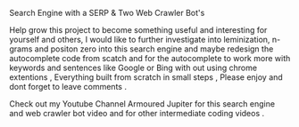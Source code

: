 Search Engine with a SERP & Two Web Crawler Bot's

Help grow this project to become something useful and interesting for yourself and others, I would like to further investigate into leminization, n-grams and positon zero into this search engine and maybe redesign the autocomplete code from scatch and for the autocomplete to work more with keywords and sentences like Google or Bing with out using chrome extentions , Everything built from scratch in small steps , Please enjoy and dont forget to leave comments .

Check out my Youtube Channel Armoured Jupiter for this search engine and web crawler bot video and for other intermediate coding videos .
